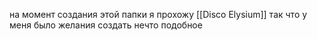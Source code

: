 на момент создания этой папки я прохожу [[Disco Elysium]] так что у меня было желания создать нечто подобное